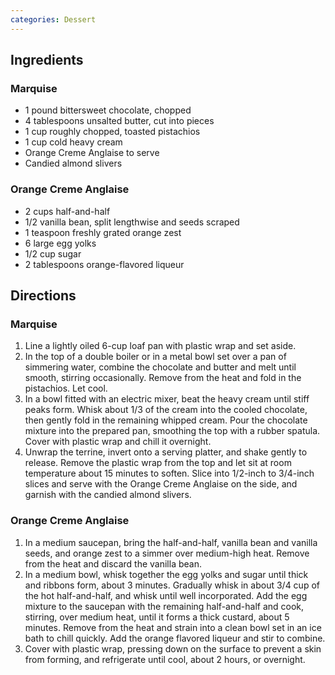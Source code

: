 ```yaml
---
categories: Dessert
---
```


## Ingredients

### Marquise

 - 1 pound bittersweet chocolate, chopped 
 - 4 tablespoons unsalted butter, cut into pieces 
 - 1 cup roughly chopped, toasted pistachios 
 - 1 cup cold heavy cream 
 - Orange Creme Anglaise to serve
 - Candied almond slivers

### Orange Creme Anglaise

 - 2 cups half-and-half 
 - 1/2 vanilla bean, split lengthwise and seeds scraped 
 - 1 teaspoon freshly grated orange zest 
 - 6 large egg yolks 
 - 1/2 cup sugar 
 - 2 tablespoons orange-flavored liqueur 

## Directions

### Marquise

1. Line a lightly oiled 6-cup loaf pan with plastic wrap and set aside. 
2. In the top of a double boiler or in a metal bowl set over a pan of simmering water, combine the chocolate and butter and melt until smooth, stirring occasionally. Remove from the heat and fold in the pistachios. Let cool. 
3. In a bowl fitted with an electric mixer, beat the heavy cream until stiff peaks form. Whisk about 1/3 of the cream into the cooled chocolate, then gently fold in the remaining whipped cream. Pour the chocolate mixture into the prepared pan, smoothing the top with a rubber spatula. Cover with plastic wrap and chill it overnight. 
4. Unwrap the terrine, invert onto a serving platter, and shake gently to release. Remove the plastic wrap from the top and let sit at room temperature about 15 minutes to soften. Slice into 1/2-inch to 3/4-inch slices and serve with the Orange Creme Anglaise on the side, and garnish with the candied almond slivers. 

### Orange Creme Anglaise

1. In a medium saucepan, bring the half-and-half, vanilla bean and vanilla seeds, and orange zest to a simmer over medium-high heat. Remove from the heat and discard the vanilla bean. 
2. In a medium bowl, whisk together the egg yolks and sugar until thick and ribbons form, about 3 minutes. Gradually whisk in about 3/4 cup of the hot half-and-half, and whisk until well incorporated. Add the egg mixture to the saucepan with the remaining half-and-half and cook, stirring, over medium heat, until it forms a thick custard, about 5 minutes. Remove from the heat and strain into a clean bowl set in an ice bath to chill quickly. Add the orange flavored liqueur and stir to combine. 
3. Cover with plastic wrap, pressing down on the surface to prevent a skin from forming, and refrigerate until cool, about 2 hours, or overnight. 
